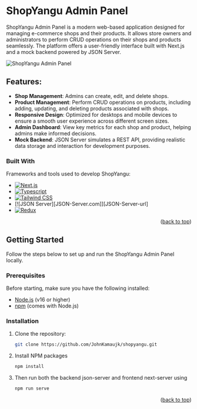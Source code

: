 # ShopYangu Admin Panel

ShopYangu Admin Panel is a modern web-based application designed for managing e-commerce shops and their products. It allows store owners and administrators to perform CRUD operations on their shops and products seamlessly. The platform offers a user-friendly interface built with Next.js and a mock backend powered by JSON Server.

![ShopYangu Admin Panel](./path/to/your/image.png)

## Features:

- **Shop Management**: Admins can create, edit, and delete shops.
- **Product Management**: Perform CRUD operations on products, including adding, updating, and deleting products associated with shops.
- **Responsive Design**: Optimized for desktops and mobile devices to ensure a smooth user experience across different screen sizes.
- **Admin Dashboard**: View key metrics for each shop and product, helping admins make informed decisions.
- **Mock Backend**: JSON Server simulates a REST API, providing realistic data storage and interaction for development purposes.

### Built With

Frameworks and tools used to develop ShopYangu:

* [![Next.js][Next.js]][Next-url]
* [![Typescript][Typescript.dev]][Typescript-url]
* [![Tailwind CSS][Tailwind.com]][Tailwind-url]
* [![JSON Server][JSON-Server.com]][JSON-Server-url]
* [![Redux][Redux.com]][Redux-url]

<p align="right">(<a href="#readme-top">back to top</a>)</p>

## Getting Started

Follow the steps below to set up and run the ShopYangu Admin Panel locally.

### Prerequisites

Before starting, make sure you have the following installed:

* [Node.js](https://nodejs.org/) (v16 or higher)
* [npm](https://www.npmjs.com/) (comes with Node.js)

### Installation

1. Clone the repository:

   ```sh
   git clone https://github.com/JohnKamaujk/shopyangu.git
   ```
2. Install NPM packages
   ```sh
   npm install
   ```
3. Then run both the backend json-server and frontend next-server using
    ```sh
    npm run serve
    ```
<p align="right">(<a href="#readme-top">back to top</a>)</p>


<!-- MARKDOWN LINKS & IMAGES -->
<!-- https://www.markdownguide.org/basic-syntax/#reference-style-links -->
[Next.js]: https://img.shields.io/badge/next.js-000000?style=for-the-badge&logo=nextdotjs&logoColor=white
[Next-url]: https://nextjs.org/
[Typescript.dev]: https://img.shields.io/badge/Typescript-DD0031?style=for-the-badge&logo=typescript&logoColor=white
[Typescript-url]: https://www.typescriptlang.org/
[Tailwind.com]: https://img.shields.io/badge/Tailwind-563D7C?style=for-the-badge&logo=tailwind&logoColor=white
[Tailwind-url]: https://tailwindcss.com/
[Redux.com]: https://img.shields.io/badge/Redux-563D7C?style=for-the-badge&logo=redux&logoColor=white
[Redux-url]: https://redux.com/